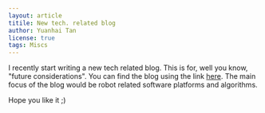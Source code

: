 ```yaml
---
layout: article
titile: New tech. related blog
author: Yuanhai Tan
license: true
tags: Miscs
---
```

I recently start writing a new tech related blog. This is for, well you know, "future considerations". You can find the blog using the link [here](https://omnissiah-enlightenment.github.io/). The main focus of the blog would be robot related software platforms and algorithms. 

Hope you like it ;)
